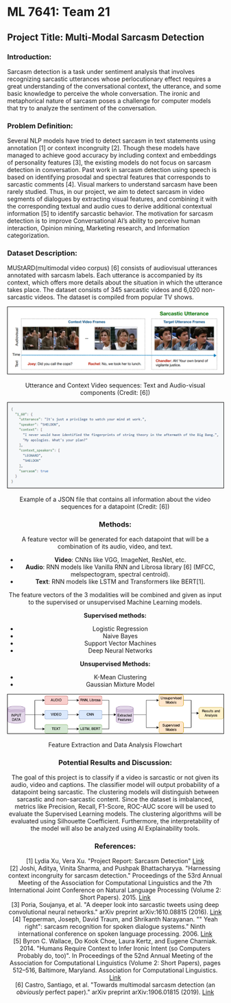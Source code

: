 # ML 7641: Team 21
## Project Title: Multi-Modal Sarcasm Detection

### Introduction:
Sarcasm detection is a task under sentiment analysis that involves recognizing sarcastic utterances whose perlocutionary effect requires a great understanding of the conversational context, the utterance, and some basic knowledge to perceive the whole conversation. The ironic and metaphorical nature of sarcasm poses a challenge for computer models that try to analyze the sentiment of the conversation.

### Problem Definition:
Several NLP models have tried to detect sarcasm in text statements using annotation [1] or context incongruity [2]. Though these models have managed to achieve good accuracy by including context and embeddings of personality features [3], the existing models do not focus on sarcasm detection in conversation. Past work in sarcasm detection using speech is based on identifying prosodal and spectral features that corresponds to sarcastic comments [4]. Visual markers to understand sarcasm have been rarely studied. Thus, in our project, we aim to detect sarcasm in video segments of dialogues by extracting visual features, and combining it with the corresponding textual and audio cues to derive additional contextual information [5] to identify sarcastic behavior. The motivation for sarcasm detection is to improve Conversational AI’s ability to perceive human interaction, Opinion mining, Marketing research, and Information categorization. 

### Dataset Description:
MUStARD(multimodal video corpus) [6] consists of audiovisual utterances annotated with sarcasm labels. Each utterance is accompanied by its context, which offers more details about the situation in which the utterance takes place. The dataset consists of 345 sarcastic videos and 6,020 non-sarcastic videos. The dataset is compiled from popular TV shows.

<!---
**Features of a Datapoint:**: 
- Video Sequence for Utterance
- Video Sequence for Context
- Transcripts of the Videos
- Speaker Name and Context character names
- Label (Sarcastic or not)


![sample_datapoint.jpg](./Images/sample_datapoint.PNG) 
|:--:| 
| **Utterance and Context Video sequences: Text and Audio-visual components (Credit: [6])** |

![sample_json.jpg](./Images/sample_json.PNG) 
|:--:| 
| **Example of a JSON file that contains all information about the video sequences for a datapoint (Credit: [6])** |
--->


<p align="center">
<img src="./Images/sample_datapoint.PNG" style="border: 1px solid black" >
<figcaption align="middle">Utterance and Context Video sequences: Text and Audio-visual components (Credit: [6])<figcaption/>
<p/>


<p align="center">
<img src="./Images/sample_json.PNG" style="border: 1px solid black" >
<figcaption align="middle">Example of a JSON file that contains all information about the video sequences for a datapoint (Credit: [6])<figcaption/>
<p/>


### Methods:
A feature vector will be generated for each datapoint that will be a combination of its audio, video, and text.
- **Video**: CNNs like VGG, ImageNet, ResNet, etc. 
- **Audio**:  RNN models like Vanilla RNN and Librosa library [6] (MFCC, melspectogram, spectral centroid). 
- **Text**: RNN models like LSTM and Transformers like BERT[1]. <br/>


The feature vectors of the 3 modalities will be combined and given as input to the supervised or unsupervised Machine Learning models. 

**Supervised methods:**
* Logistic Regression
* Naive Bayes
* Support Vector Machines
* Deep Neural Networks

**Unsupervised Methods:**
* K-Mean Clustering
* Gaussian Mixture Model

<!---
![data_flowchart.jpg](./Images/data_flowchart.png) 
|:--:| 
| **Feature Extraction and Data Analysis Flowchart** |
--->

<p align="center">
<img src="./Images/data_flowchart.png" style="border: 1px solid black" >
<figcaption align="middle">Feature Extraction and Data Analysis Flowchart<figcaption/>
<p/>


### Potential Results and Discussion:
The goal of this project is to classify if a video is sarcastic or not given its audio, video and captions. The classifier model will output probability of a datapoint being sarcastic. The clustering models will distinguish between sarcastic and non-sarcastic content. Since the dataset is imbalanced, metrics like Precision, Recall, F1-Score, ROC-AUC score will be used to evaluate the Supervised Learning models. The clustering algorithms will be evaluated using Silhouette Coefficient.
Furthermore, the interpretability of the model will also be analyzed using AI Explainability tools.

### References:
[1] Lydia Xu, Vera Xu. "Project Report: Sarcasm Detection" [Link](https://web.stanford.edu/class/archive/cs/cs224n/cs224n.1194/reports/custom/15791781.pdf) <br/>
[2] Joshi, Aditya, Vinita Sharma, and Pushpak Bhattacharyya. "Harnessing context incongruity for sarcasm detection." Proceedings of the 53rd Annual Meeting of the Association for Computational Linguistics and the 7th International Joint Conference on Natural Language Processing (Volume 2: Short Papers). 2015. [Link](https://aclanthology.org/P15-2124.pdf) <br/>
[3] Poria, Soujanya, et al. "A deeper look into sarcastic tweets using deep convolutional neural networks." arXiv preprint arXiv:1610.08815 (2016). [Link](https://arxiv.org/pdf/1610.08815.pdf) <br/>
[4] Tepperman, Joseph, David Traum, and Shrikanth Narayanan. "" Yeah right": sarcasm recognition for spoken dialogue systems." Ninth international conference on spoken language processing. 2006. [Link](http://www1.cs.columbia.edu/~julia/papers/teppermanetal06.pdf) <br/>
[5] Byron C. Wallace, Do Kook Choe, Laura Kertz, and Eugene Charniak. 2014. "Humans Require Context to Infer Ironic Intent (so Computers Probably do, too)". In Proceedings of the 52nd Annual Meeting of the Association for Computational Linguistics (Volume 2: Short Papers), pages 512–516, Baltimore, Maryland. Association for Computational Linguistics. [Link](https://aclanthology.org/P14-2084) <br/>
[6] Castro, Santiago, et al. "Towards multimodal sarcasm detection (an _obviously_ perfect paper)." arXiv preprint arXiv:1906.01815 (2019). [Link](https://arxiv.org/pdf/1906.01815.pdf)

